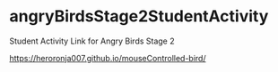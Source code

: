 # angryBirdsStage2StudentActivity
Student Activity Link for Angry Birds Stage 2

 https://heroronja007.github.io/mouseControlled-bird/
